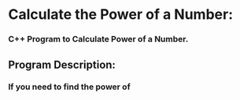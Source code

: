 # Calculate the Power of a Number:
### C++ Program to Calculate Power of a Number.

## Program Description: 
### If you need to find the power of 
